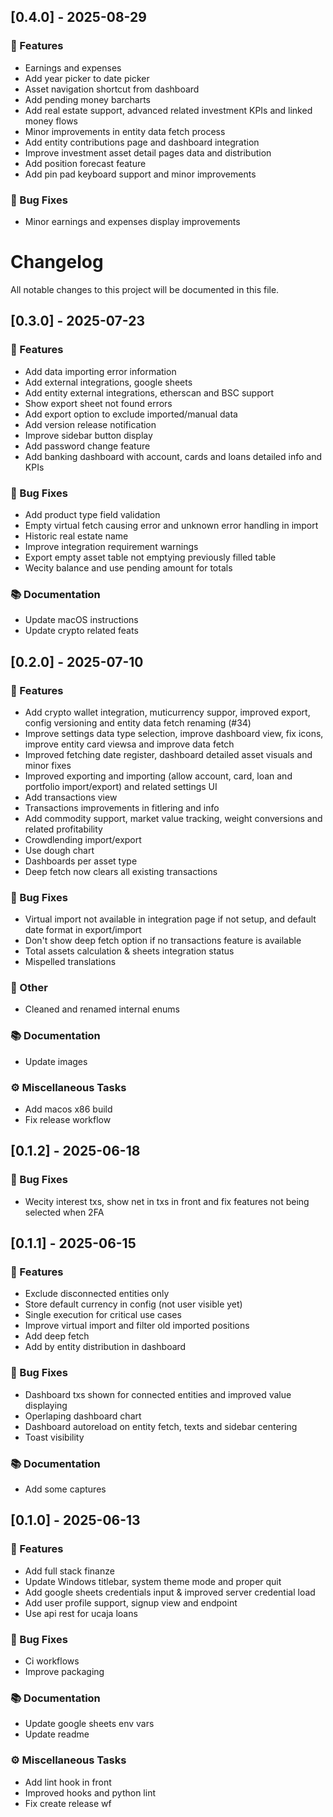 ## [0.4.0] - 2025-08-29

### 🚀 Features

- Earnings and expenses
- Add year picker to date picker
- Asset navigation shortcut from dashboard
- Add pending money barcharts
- Add real estate support, advanced related investment KPIs and linked money flows
- Minor improvements in entity data fetch process
- Add entity contributions page and dashboard integration
- Improve investment asset detail pages data and distribution
- Add position forecast feature
- Add pin pad keyboard support and minor improvements

### 🐛 Bug Fixes

- Minor earnings and expenses display improvements
# Changelog

All notable changes to this project will be documented in this file.

## [0.3.0] - 2025-07-23

### 🚀 Features

- Add data importing error information
- Add external integrations, google sheets
- Add entity external integrations, etherscan and BSC support
- Show export sheet not found errors
- Add export option to exclude imported/manual data
- Add version release notification
- Improve sidebar button display
- Add password change feature
- Add banking dashboard with account, cards and loans detailed info and KPIs

### 🐛 Bug Fixes

- Add product type field validation
- Empty virtual fetch causing error and unknown error handling in import
- Historic real estate name
- Improve integration requirement warnings
- Export empty asset table not emptying previously filled table
- Wecity balance and use pending amount for totals

### 📚 Documentation

- Update macOS instructions
- Update crypto related feats

## [0.2.0] - 2025-07-10

### 🚀 Features

- Add crypto wallet integration, muticurrency suppor, improved export, config versioning and entity data fetch renaming (#34)
- Improve settings data type selection, improve dashboard view, fix icons, improve entity card viewsa and improve data fetch
- Improved fetching date register, dashboard detailed asset visuals and minor fixes
- Improved exporting and importing (allow account, card, loan and portfolio import/export) and related settings UI
- Add transactions view
- Transactions improvements in fitlering and info
- Add commodity support, market value tracking, weight conversions and related profitability
- Crowdlending import/export
- Use dough chart
- Dashboards per asset type
- Deep fetch now clears all existing transactions

### 🐛 Bug Fixes

- Virtual import not available in integration page if not setup, and default date format in export/import
- Don't show deep fetch option if no transactions feature is available
- Total assets calculation & sheets integration status
- Mispelled translations

### 💼 Other

- Cleaned and renamed internal enums

### 📚 Documentation

- Update images

### ⚙️ Miscellaneous Tasks

- Add macos x86 build
- Fix release workflow

## [0.1.2] - 2025-06-18

### 🐛 Bug Fixes

- Wecity interest txs, show net in txs in front and fix features not being selected when 2FA

## [0.1.1] - 2025-06-15

### 🚀 Features

- Exclude disconnected entities only
- Store default currency in config (not user visible yet)
- Single execution for critical use cases
- Improve virtual import and filter old imported positions
- Add deep fetch
- Add by entity distribution in dashboard

### 🐛 Bug Fixes

- Dashboard txs shown for connected entities and improved value displaying
- Operlaping dashboard chart
- Dashboard autoreload on entity fetch, texts and sidebar centering
- Toast visibility

### 📚 Documentation

- Add some captures

## [0.1.0] - 2025-06-13

### 🚀 Features

- Add full stack finanze
- Update Windows titlebar, system theme mode and proper quit
- Add google sheets credentials input & improved server credential load
- Add user profile support, signup view and endpoint
- Use api rest for ucaja loans

### 🐛 Bug Fixes

- Ci workflows
- Improve packaging

### 📚 Documentation

- Update google sheets env vars
- Update readme

### ⚙️ Miscellaneous Tasks

- Add lint hook in front
- Improved hooks and python lint
- Fix create release wf

